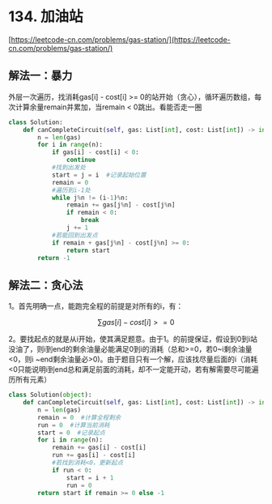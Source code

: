 # 134. 加油站

[https://leetcode-cn.com/problems/gas-station/](https://leetcode-cn.com/problems/gas-station/)

## 解法一：暴力

外层一次遍历，找消耗gas\[i\] - cost\[i\] &gt;= 0的站开始（贪心），循环遍历数组，每次计算余量remain并累加，当remain &lt; 0跳出。看能否走一圈



```python
class Solution:
    def canCompleteCircuit(self, gas: List[int], cost: List[int]) -> int:
        n = len(gas)
        for i in range(n):
            if gas[i] - cost[i] < 0:
                continue
            #找到出发处
            start = j = i  #记录起始位置
            remain = 0
            #遍历到i-1处
            while j%n != (i-1)%n:
                remain += gas[j%n] - cost[j%n]
                if remain < 0:
                    break              
                j += 1
            #若能回到出发点
            if remain + gas[j%n] - cost[j%n] >= 0:
                return start
        return -1
```

## 解法二：贪心法

1。首先明确一点，能跑完全程的前提是对所有的i，有：

$$
∑gas[i] - cost[i] >= 0
$$

2。要找起点的就是从i开始，使其满足题意。由于1。的前提保证，假设到0到i站没油了，则i到end的剩余油量必能满足0到i的消耗（总和&gt;=0，若0~i剩余油量&lt;0，则i ~end剩余油量必&gt;0\)。由于题目只有一个解，应该找尽量后面的i（消耗&lt;0只能说明i到end总和满足前面的消耗，却不一定能开动，若有解需要尽可能遍历所有元素）

```python
class Solution(object):
    def canCompleteCircuit(self, gas: List[int], cost: List[int]) -> int:
        n = len(gas)
        remain = 0  #计算全程剩余
        run = 0  #计算当前消耗
        start = 0  #记录起点
        for i in range(n):
            remain += gas[i] - cost[i]
            run += gas[i] - cost[i]
            #若找到消耗<0，更新起点
            if run < 0:
                start = i + 1
                run = 0
        return start if remain >= 0 else -1
```

